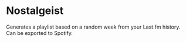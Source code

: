 # Nostalgeist

Generates a playlist based on a random week from your Last.fm history.  Can be exported to Spotify.